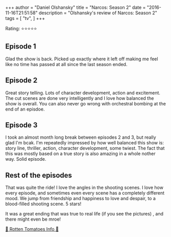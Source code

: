 +++
author = "Daniel Olshansky"
title = "Narcos: Season 2"
date = "2016-11-16T21:51:58"
description = "Olshansky's review of Narcos: Season 2"
tags = [
    "tv",
]
+++

Rating: ⭐⭐⭐⭐⭐

Episode 1
-----------
Glad the show is back. Picked up exactly where it left off making me feel like no time has passed at all since the last season ended.

Episode 2
-------------
Great story telling. Lots of character development, action and excitement. The cut scenes are done very intelligently and I love how balanced the show is overall. You can also never go wrong with orchestral bombing at the end of an episdoe.

Episode 3
--------------
I took an almost month long break between episodes 2 and 3, but really glad I'm bcak. I'm repeatedly impressed by how well balanced this show is: story line, thriller, action, character development, some twiest. The fact that this was mostly based on a true story is also amazing in a whole nother way. Solid episode.

Rest of the episodes
---------------------------
That was quite the ride! I love the angles in the shooting scenes. I love how every episode, and sometimes even every scene has a completely different mood. We jump from friendship and happiness to love and despair, to a blood-filled shooting scene. 5 stars!

It was a great ending that was true to real life (if you see the pictures) , and there might even be mroe!

[🍅 Rotten Tomatoes Info 🍅](https://www.rottentomatoes.com//tv/narcos/s02)